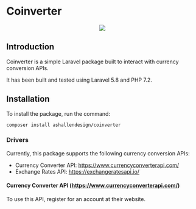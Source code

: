 
# Coinverter

<p align="center"><img src="./coinverter.png"></p>


## Introduction
Coinverter is a simple Laravel package built to interact with currency conversion APIs.

It has been built and tested using Laravel 5.8 and PHP 7.2.

## Installation
To install the package, run the command:

``` composer install ashallendesign/coinverter ```

### Drivers
Currently, this package supports the following currency conversion APIs:
* Currency Converter API: https://www.currencyconverterapi.com/
* Exchange Rates API: https://exchangeratesapi.io/

#### Currency Converter API (https://www.currencyconverterapi.com/)
To use this API, register for an account at their website.
